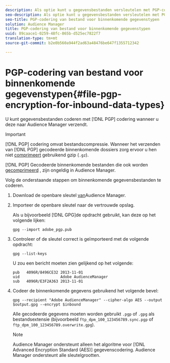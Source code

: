 ```yaml
---
description: Als optie kunt u gegevensbestanden versleutelen met PGP-codering wanneer u ze naar Audience Manager verzendt.
seo-description: Als optie kunt u gegevensbestanden versleutelen met PGP-codering wanneer u ze naar Audience Manager verzendt.
seo-title: PGP-codering van bestand voor binnenkomende gegevenstypen
solution: Audience Manager
title: PGP-codering van bestand voor binnenkomende gegevenstypen
uuid: 89caace1-0259-48fc-865b-d525ec7822f7
translation-type: tm+mt
source-git-commit: b2e0b560a944f2ad63a48476be647f1355712342

---
```



# PGP-codering van bestand voor binnenkomende gegevenstypen{#file-pgp-encryption-for-inbound-data-types}

U kunt gegevensbestanden coderen met [!DNL PGP] codering wanneer u deze naar Audience Manager verzendt.

<!-- c_encryption.xml -->

>[!IMPORTANT]
>
>[!DNL PGP] codering omvat bestandscompressie. Wanneer het verzenden van [!DNL PGP] gecodeerde binnenkomende dossiers zorg ervoor u hen niet [comprimeert](../../../integration/sending-audience-data/batch-data-transfer-explained/inbound-file-compression.md) gebruikend gzip (`.gz`).
>
>[!DNL PGP] Gecodeerde binnenkomende bestanden die ook worden [gecomprimeerd](../../../integration/sending-audience-data/batch-data-transfer-explained/inbound-file-compression.md) , zijn ongeldig in Audience Manager.

Volg de onderstaande stappen om binnenkomende gegevensbestanden te coderen.

1. Download de openbare sleutel [van](./assets/adobe_pgp.pub)Audience Manager.
2. Importeer de openbare sleutel naar de vertrouwde opslag.

   Als u bijvoorbeeld [!DNL GPG]de opdracht gebruikt, kan deze op het volgende lijken:

   `gpg --import adobe_pgp.pub`

3. Controleer of de sleutel correct is geïmporteerd met de volgende opdracht:

   `gpg --list-keys`

   U zou een bericht moeten zien gelijkend op het volgende:

   ```
   pub   4096R/8496CE32 2013-11-01
   uid                  Adobe AudienceManager
   sub   4096R/E3F2A363 2013-11-01
   ```

4. Codeer de binnenkomende gegevens gebruikend het volgende bevel:

   `gpg --recipient "Adobe AudienceManager" --cipher-algo AES --output $output.gpg --encrypt $inbound`

   Alle gecodeerde gegevens moeten worden gebruikt `.pgp` of `.gpg` als bestandsextensie (bijvoorbeeld `ftp_dpm_100_123456789.sync.pgp` of `ftp_dpm_100_123456789.overwrite.gpg`).

   >[!NOTE]
   >
   >Audience Manager ondersteunt alleen het algoritme voor [!DNL Advanced Encryption Standard (AES)] gegevenscodering. Audience Manager ondersteunt alle sleutelgrootten.
